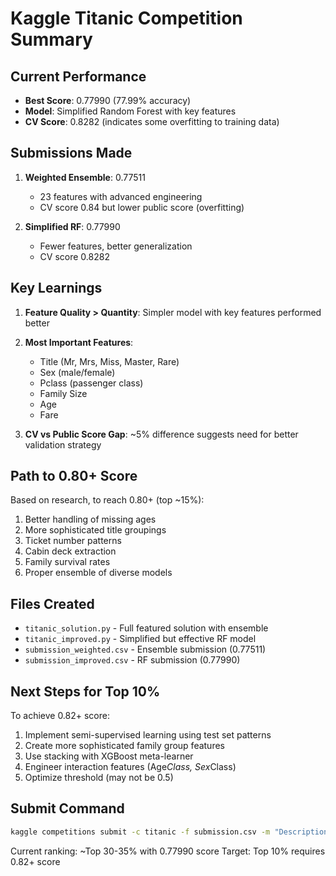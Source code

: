 # Kaggle Titanic Competition Summary

## Current Performance
- **Best Score**: 0.77990 (77.99% accuracy)
- **Model**: Simplified Random Forest with key features
- **CV Score**: 0.8282 (indicates some overfitting to training data)

## Submissions Made
1. **Weighted Ensemble**: 0.77511
   - 23 features with advanced engineering
   - CV score 0.84 but lower public score (overfitting)

2. **Simplified RF**: 0.77990
   - Fewer features, better generalization
   - CV score 0.8282

## Key Learnings
1. **Feature Quality > Quantity**: Simpler model with key features performed better
2. **Most Important Features**:
   - Title (Mr, Mrs, Miss, Master, Rare)
   - Sex (male/female)
   - Pclass (passenger class)
   - Family Size
   - Age
   - Fare

3. **CV vs Public Score Gap**: ~5% difference suggests need for better validation strategy

## Path to 0.80+ Score
Based on research, to reach 0.80+ (top ~15%):
1. Better handling of missing ages
2. More sophisticated title groupings
3. Ticket number patterns
4. Cabin deck extraction
5. Family survival rates
6. Proper ensemble of diverse models

## Files Created
- `titanic_solution.py` - Full featured solution with ensemble
- `titanic_improved.py` - Simplified but effective RF model
- `submission_weighted.csv` - Ensemble submission (0.77511)
- `submission_improved.csv` - RF submission (0.77990)

## Next Steps for Top 10%
To achieve 0.82+ score:
1. Implement semi-supervised learning using test set patterns
2. Create more sophisticated family group features
3. Use stacking with XGBoost meta-learner
4. Engineer interaction features (Age*Class, Sex*Class)
5. Optimize threshold (may not be 0.5)

## Submit Command
```bash
kaggle competitions submit -c titanic -f submission.csv -m "Description"
```

Current ranking: ~Top 30-35% with 0.77990 score
Target: Top 10% requires 0.82+ score